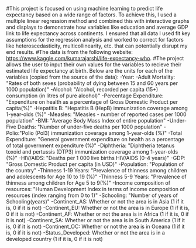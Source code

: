 #This project is focused on using machine learning to predict life expectancy based on a wide range of factors. To achieve this, I used a multiple linear regression method and combined this with interactive graphs and displays to demonstrate how variables like education and average GDP link to life expectancy across continents. I ensured that all data I used fit key assumptions for the regression analysis and worked to correct for factors like heteroscedasticity, multicollinearity, etc. that can potentially disrupt my end results. 
#The data is from the following website: https://www.kaggle.com/kumarajarshi/life-expectancy-who. 
#The project allows the user to input their own values for the variables to recieve their estimated life expectancy at birth. 
Below are the units for each of the variables (copied from the source of the data):
-Year: 
-Adult Mortality: "Rates of both sexes (probability of dying between 15 and 60 years per 1000 population)"
-Alcohol: "Alcohol, recorded per capita (15+) consumption (in litres of pure alcohol)" 
-Percentage Expenditure: "Expenditure on health as a percentage of Gross Domestic Product per capita(%)"
-Hepatitis B: "Hepatitis B (HepB) immunization coverage among 1-year-olds (%)"
-Measles: "Measles - number of reported cases per 1000 population"
-BMI: "Average Body Mass Index of entire population" 
-Under-Five Deaths: "Number of under-five deaths per 1000 population"
-Polio:"Polio (Pol3) immunization coverage among 1-year-olds (%)"
-Total Expenditure: "General government expenditure on health as a percentage of total government expenditure (%)"
-Diphtheria: "Diphtheria tetanus toxoid and pertussis (DTP3) immunization coverage among 1-year-olds (%)" 
-HIV/AIDS: "Deaths per 1 000 live births HIV/AIDS (0-4 years)"
-GDP: "Gross Domestic Product per capita (in USD)"
-Population: "Population of the country" 
-Thinness 1-19 Years: "Prevalence of thinness among children and adolescents for Age 10 to 19 (%)"
-Thinness 5-9 Years: "Prevalence of thinness among children for Age 5 to 9(%)"
-Income composition of resources: "Human Development Index in terms of income composition of resources (index ranging from 0 to 1)"
-Schooling: "Number of years of Schooling(years)"
-Continent_AS: Whether or not the area is in Asia (1 if it is, 0 if it is not)
-Continent_EU: Whether or not the area is in Europe (1 if it is, 0 if it is not)
-Continent_AF: Whether or not the area is in Africa (1 if it is, 0 if it is not)
-Continent_SA: Whether or not the area is in South America (1 if it is, 0 if it is not)
-Continent_OC: Whether or not the area is in Oceana (1 if it is, 0 if it is not)
-Status_Developed: Whether or not the area is in a developed country (1 if it is, 0 if it is not)
